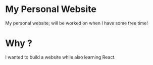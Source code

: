 # My Personal Website
My personal website; will be worked on when I have some free time! 

# Why ?
I wanted to build a website while also learning React.
